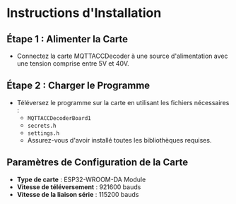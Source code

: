 # Instructions d'Installation

## Étape 1 : Alimenter la Carte

- Connectez la carte MQTTACCDecoder à une source d'alimentation avec une tension comprise entre 5V et 40V.

## Étape 2 : Charger le Programme

- Téléversez le programme sur la carte en utilisant les fichiers nécessaires :
  - `MQTTACCDecoderBoard1`
  - `secrets.h`
  - `settings.h`
  - Assurez-vous d'avoir installé toutes les bibliothèques requises.

## Paramètres de Configuration de la Carte

- **Type de carte** : ESP32-WROOM-DA Module
- **Vitesse de téléversement** : 921600 bauds
- **Vitesse de la liaison série** : 115200 bauds